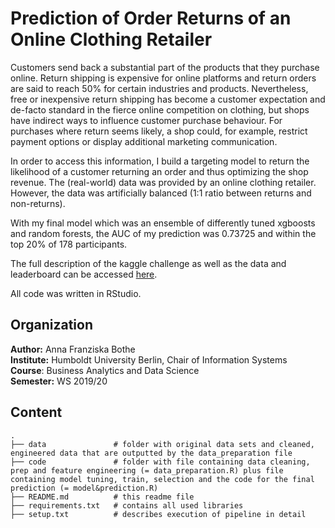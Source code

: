 # Prediction of Order Returns of an Online Clothing Retailer

Customers send back a substantial part of the products that they purchase online. Return shipping is expensive for online platforms and return orders are said to reach 50% for certain industries and products. Nevertheless, free or inexpensive return shipping has become a customer expectation and de-facto standard in the fierce online competition on clothing, but shops have indirect ways to influence customer purchase behaviour. For purchases where return seems likely, a shop could, for example, restrict payment options or display additional marketing communication. 

In order to access this information, I build a targeting model to return the likelihood of a customer returning an order and thus optimizing the shop revenue. The (real-world) data was provided by an online clothing retailer. However, the data was artificially balanced (1:1 ratio between returns and non-returns).

With my final model which was an ensemble of differently tuned xgboosts and random forests, the AUC of my prediction was 0.73725 and within the top 20% of 178 participants.

The full description of the kaggle challenge as well as the data and leaderboard can be accessed [here](https://www.kaggle.com/c/bads1920/leaderboard).

All code was written in RStudio.

## Organization

__Author:__ Anna Franziska Bothe <br>
__Institute:__ Humboldt University Berlin, Chair of Information Systems <br>
__Course__: Business Analytics and Data Science <br>
__Semester:__ WS 2019/20 <br>


## Content

```
.
├── data               # folder with original data sets and cleaned, engineered data that are outputted by the data_preparation file
├── code               # folder with file containing data cleaning, prep and feature engineering (= data_preparation.R) plus file containing model tuning, train, selection and the code for the final prediction (= model&prediction.R)
├── README.md          # this readme file
├── requirements.txt   # contains all used libraries
├── setup.txt          # describes execution of pipeline in detail

```






